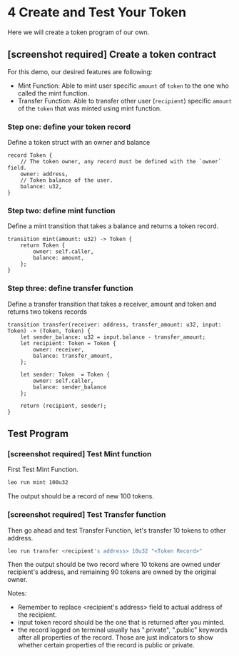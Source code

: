 # 4 Create and Test Your Token


Here we will create a token program of our own.

## [screenshot required] Create a token contract

For this demo, our desired features are following:

- Mint Function: Able to mint user specific `amount` of `token` to the one who called the mint function.
- Transfer Function: Able to transfer other user (`recipient`) specific `amount` of the `token` that was minted using mint function.

### Step one: define your token record

Define a token struct with an owner and balance

```leo
record Token {
    // The token owner, any record must be defined with the `owner` field.
    owner: address,
    // Token balance of the user.
    balance: u32,
}
```

### Step two: define mint function
Define a mint transition that takes a balance and returns a token record.

```leo
transition mint(amount: u32) -> Token {
    return Token {
        owner: self.caller,
        balance: amount,
    };
}
```

### Step three: define transfer function
Define a transfer transition that takes a receiver, amount and token and returns two tokens records

```leo
transition transfer(receiver: address, transfer_amount: u32, input: Token) -> (Token, Token) {
    let sender_balance: u32 = input.balance - transfer_amount;
    let recipient: Token = Token {
        owner: receiver,
        balance: transfer_amount,
    };

    let sender: Token  = Token {
        owner: self.caller,
        balance: sender_balance
    };

    return (recipient, sender);
}
```

## Test Program

### [screenshot required] Test Mint function

First Test Mint Function.
```bash
leo run mint 100u32
```

The output should be a record of new 100 tokens.

### [screenshot required] Test Transfer function

Then go ahead and test Transfer Function, let's transfer 10 tokens to other address.
```bash
leo run transfer <recipient's address> 10u32 "<Token Record>"
```

Then the output should be two record where 10 tokens are owned under recipient's address, and remaining 90 tokens are owned by the original owner.

Notes:
- Remember to replace <recipient's address> field to actual address of the recipient.
- input token record should be the one that is returned after you minted. 
- the record logged on terminal usually has ".private", ".public" keywords after all properties of the record. Those are just indicators to show whether certain properties of the record is public or private.
